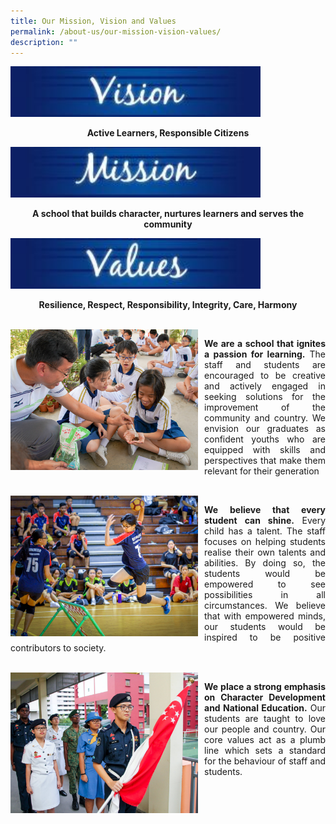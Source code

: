 ```yaml
---
title: Our Mission, Vision and Values
permalink: /about-us/our-mission-vision-values/
description: ""
---
```

<img src="/images/Aboutus/vmv-01.jpg" alt="Vision" style="width:400px" />
<p style="text-align:center"><b>Active Learners, Responsible Citizens</b></p>
		
<img src="/images/Aboutus/vmv-02.jpg" alt="Mission" style="width:400px" />
<p style="text-align:center"><b>A school that builds character, nurtures learners and serves the community</b></p>

<img src="/images/Aboutus/vmv-03.jpg" alt="Values" style="width:400px" />
<p style="text-align:center"><b>Resilience, Respect, Responsibility, Integrity, Care, Harmony</b></p>

<br>

<p style="float:left; margin:0 10px 0px 0">
<img src="/images/Aboutus/vmv-04.jpg" alt="learning" style="width:300px" /></p>

<p style="text-align:justify">
<b>We are a school that ignites a passion for learning.</b> The staff and students are encouraged to be creative and actively engaged in seeking solutions for the improvement of the community and country. We envision our graduates as confident youths who are equipped with skills and perspectives that make them relevant for their generation
</p>

<br>

<p style="float:left; margin:0 10px 0px 0">
<img src="/images/Aboutus/vmv-05.jpg" alt="talent" style="width:300px" /></p>

<p style="text-align:justify">
<b>We believe that every student can shine.</b> Every child has a talent. The staff focuses on helping students realise their own talents and abilities. By doing so, the students would be empowered to see possibilities in all circumstances. We believe that with empowered minds, our students would be inspired to be positive contributors to society.
</p>

<br>

<p style="float:left; margin:0 10px 0px 0">
<img src="/images/Aboutus/vmv-06.jpg" alt="character" style="width:300px" /></p>

<p style="text-align:justify">
<b>We place a strong emphasis on Character Development and National Education.</b> Our students are taught to love our people and country. Our core values act as a plumb line which sets a standard for the behaviour of staff and students.
</p>